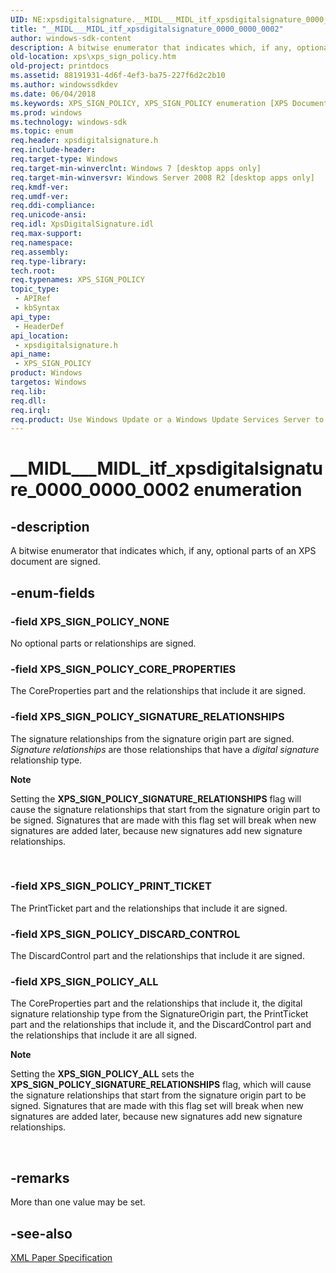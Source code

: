 ```yaml
---
UID: NE:xpsdigitalsignature.__MIDL___MIDL_itf_xpsdigitalsignature_0000_0000_0002
title: "__MIDL___MIDL_itf_xpsdigitalsignature_0000_0000_0002"
author: windows-sdk-content
description: A bitwise enumerator that indicates which, if any, optional parts of an XPS document are signed.
old-location: xps\xps_sign_policy.htm
old-project: printdocs
ms.assetid: 88191931-4d6f-4ef3-ba75-227f6d2c2b10
ms.author: windowssdkdev
ms.date: 06/04/2018
ms.keywords: XPS_SIGN_POLICY, XPS_SIGN_POLICY enumeration [XPS Documents and Packaging], XPS_SIGN_POLICY_ALL, XPS_SIGN_POLICY_CORE_PROPERTIES, XPS_SIGN_POLICY_DISCARD_CONTROL, XPS_SIGN_POLICY_NONE, XPS_SIGN_POLICY_PRINT_TICKET, XPS_SIGN_POLICY_SIGNATURE_RELATIONSHIPS, __MIDL___MIDL_itf_xpsdigitalsignature_0000_0000_0002, xps.xps_sign_policy, xpsdigitalsignature/XPS_SIGN_POLICY, xpsdigitalsignature/XPS_SIGN_POLICY_ALL, xpsdigitalsignature/XPS_SIGN_POLICY_CORE_PROPERTIES, xpsdigitalsignature/XPS_SIGN_POLICY_DISCARD_CONTROL, xpsdigitalsignature/XPS_SIGN_POLICY_NONE, xpsdigitalsignature/XPS_SIGN_POLICY_PRINT_TICKET, xpsdigitalsignature/XPS_SIGN_POLICY_SIGNATURE_RELATIONSHIPS
ms.prod: windows
ms.technology: windows-sdk
ms.topic: enum
req.header: xpsdigitalsignature.h
req.include-header: 
req.target-type: Windows
req.target-min-winverclnt: Windows 7 [desktop apps only]
req.target-min-winversvr: Windows Server 2008 R2 [desktop apps only]
req.kmdf-ver: 
req.umdf-ver: 
req.ddi-compliance: 
req.unicode-ansi: 
req.idl: XpsDigitalSignature.idl
req.max-support: 
req.namespace: 
req.assembly: 
req.type-library: 
tech.root: 
req.typenames: XPS_SIGN_POLICY
topic_type:
 - APIRef
 - kbSyntax
api_type:
 - HeaderDef
api_location:
 - xpsdigitalsignature.h
api_name:
 - XPS_SIGN_POLICY
product: Windows
targetos: Windows
req.lib: 
req.dll: 
req.irql: 
req.product: Use Windows Update or a Windows Update Services Server to retrieve the update on Windows XP.
---
```


# __MIDL___MIDL_itf_xpsdigitalsignature_0000_0000_0002 enumeration


## -description


A bitwise enumerator that indicates which, if any, optional parts of an XPS document are signed.


## -enum-fields




### -field XPS_SIGN_POLICY_NONE

No optional parts or relationships are signed.


### -field XPS_SIGN_POLICY_CORE_PROPERTIES

The CoreProperties part and the relationships that include it are signed.


### -field XPS_SIGN_POLICY_SIGNATURE_RELATIONSHIPS

The signature relationships  from the signature origin part are signed. <i>Signature relationships</i> are those relationships that have a <i>digital signature</i> relationship type.

<div class="alert"><b>Note</b>  <p class="note">Setting the <b>XPS_SIGN_POLICY_SIGNATURE_RELATIONSHIPS</b> flag will cause the signature relationships that start from the signature origin part to be signed. Signatures that are made with this flag set will break when new signatures are added later, because new  signatures  add new signature relationships.

</div>
<div> </div>

### -field XPS_SIGN_POLICY_PRINT_TICKET

The  PrintTicket part and the relationships that include it are signed.


### -field XPS_SIGN_POLICY_DISCARD_CONTROL

The  DiscardControl part and the relationships that include it are signed.


### -field XPS_SIGN_POLICY_ALL

The  CoreProperties part and the relationships that include it, the digital signature relationship type from the SignatureOrigin part, the PrintTicket part and the relationships that include it, and the DiscardControl part and the relationships that include it are all signed.

<div class="alert"><b>Note</b>  <p class="note">Setting the <b>XPS_SIGN_POLICY_ALL</b> sets the <b>XPS_SIGN_POLICY_SIGNATURE_RELATIONSHIPS</b> flag, which will cause the signature relationships that start from the signature origin part to be signed. Signatures that are made with this flag set will break when new signatures are added later, because new  signatures  add new signature relationships.

</div>
<div> </div>

## -remarks



More than one value may be set.




## -see-also




<a href="http://go.microsoft.com/?linkid=8435939">XML Paper Specification</a>
 

 


